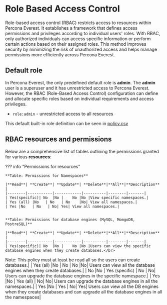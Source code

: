 # Role Based Access Control

Role-based access control (RBAC) restricts access to resources within Percona Everest. It establishes a framework that defines access permissions and privileges according to individual users' roles. With RBAC, only authorized individuals can access specific information or perform certain actions based on their assigned roles. This method improves security by minimizing the risk of unauthorized access and helps manage permissions more efficiently across Percona Everest.


## Default role

In Percona Everest, the only predefined default role is **admin**. The **admin** user is a superuser and it has unrestricted access to Percona Everest. However, the RBAC (Role-Based Access Control) configuration can define and allocate specific roles based on individual requirements and access privileges.

- `role:admin` - unrestricted access to all resources

This default built-in role definition can be seen in [policy.csv]()


## RBAC resources and permissions


Below are a comprehensive list of tables outlining the permissions granted for various **resources**:

??? info "Permissions for resources"

    **Table: Permissions for Namespaces**
 
    |**Read**| **Create**| **Update**| **Delete**|**All**|**Description** |
    |--------|-----------|------------|----------|--------|-------|
    | Yes(specific)| No  |No |    No |No |View specific namespaces.|
    | Yes (all) |No   | No   | No    |No| View all namespaces.|
    | Yes |No   | No   | No| Yes| View all namespaces.|


    **Table: Permissions for database engines (MySQL, MomgoDB, PostreSQL)**

    |**Read**| **Create**| **Update**| **Delete**|**All**|**Description** |
    |--------|-----------|------------|----------|--------|-------|
    | Yes(specific)| No  |No |    No |No |Users can view the specific database engines when they create databases.</br>
Note: This policy must at least be read all so the users can create databases.|
    | Yes (all) |No   | No   | No    |No| Users can view all the database engines when they create databases.|
    | No |No   | Yes (specific)  | No | No| Users can upgrade the database engines in the specific namespace.|
    | Yes |No   | Yes (all)   | No| No| Users can upgrade the database engines in all the namespaces.|
    | Yes |No   | Yes   | No| Yes| Users can view all the DB engines when they create databases and can upgrade all the database engines in all the namespaces|   






